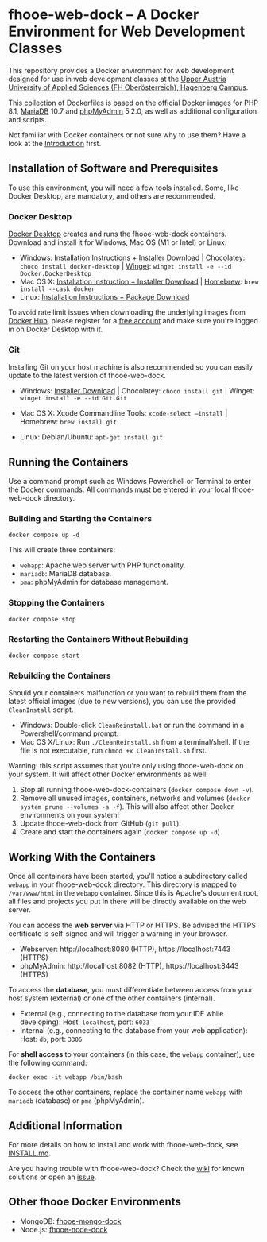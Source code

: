 # fhooe-web-dock – A Docker Environment for Web Development Classes

This repository provides a Docker environment for web development designed for use in web development classes at the [Upper Austria University of Applied Sciences (FH Oberösterreich), Hagenberg Campus](https://www.fh-ooe.at/en/hagenberg-campus/).

This collection of Dockerfiles is based on the official Docker images for [PHP](https://hub.docker.com/_/php/) 8.1, [MariaDB](https://hub.docker.com/_/mariadb) 10.7 and [phpMyAdmin](https://hub.docker.com/_/phpmyadmin) 5.2.0, as well as additional configuration and scripts.

Not familiar with Docker containers or not sure why to use them? Have a look at the [Introduction](https://www.docker.com/resources/what-container/) first.

## Installation of Software and Prerequisites

To use this environment, you will need a few tools installed. Some, like Docker Desktop, are mandatory, and others are recommended.

### Docker Desktop

[Docker Desktop](https://www.docker.com/products/docker-desktop/) creates and runs the fhooe-web-dock containers. Download and install it for Windows, Mac OS (M1 or Intel) or Linux. 

- Windows: [Installation Instructions + Installer Download](https://docs.docker.com/desktop/install/windows-install/) | [Chocolatey](https://chocolatey.org/): `choco install docker-desktop` | [Winget](https://winget.run/): `winget install -e --id Docker.DockerDesktop`
- Mac OS X: [Installation Instruction + Installer Download](https://docs.docker.com/desktop/install/mac-install/) | [Homebrew](https://brew.sh/): `brew install --cask docker`
- Linux: [Installation Instructions + Package Download](https://docs.docker.com/desktop/install/linux-install/)

To avoid rate limit issues when downloading the underlying images from [Docker Hub](https://hub.docker.com/), please register for a [free account](https://hub.docker.com/signup) and make sure you're logged in on Docker Desktop with it.

### Git

Installing Git on your host machine is also recommended so you can easily update to the latest version of fhooe-web-dock.

- Windows: [Installer Download](https://gitforwindows.org/) | Chocolatey: `choco install git` | Winget: `winget install -e --id Git.Git`

- Mac OS X: Xcode Commandline Tools: `xcode-select –install` | Homebrew: `brew install git`

- Linux: Debian/Ubuntu: `apt-get install git`

## Running the Containers

Use a command prompt such as Windows Powershell or Terminal to enter the Docker commands. All commands must be entered in your local fhooe-web-dock directory.

### Building and Starting the Containers

```shell
docker compose up -d
```

This will create three containers:

- `webapp`: Apache web server with PHP functionality.
- `mariadb`: MariaDB database.
- `pma`: phpMyAdmin for database management.

### Stopping the Containers

```shell
docker compose stop
```

### Restarting the Containers Without Rebuilding

```shell
docker compose start
```

### Rebuilding the Containers

Should your containers malfunction or you want to rebuild them from the latest official images (due to new versions), you can use the provided `CleanInstall` script.

- Windows: Double-click `CleanReinstall.bat` or run the command in a Powershell/command prompt.
- Mac OS X/Linux: Run `./CleanReinstall.sh` from a terminal/shell. If the file is not executable, run `chmod +x CleanInstall.sh` first.

Warning: this script assumes that you're only using fhooe-web-dock on your system. It will affect other Docker environments as well!

1. Stop all running fhooe-web-dock-containers (`docker compose down -v`).
2. Remove all unused images, containers, networks and volumes (`docker system prune --volumes -a -f`). This will also affect other Docker environments on your system!
3. Update fhooe-web-dock from GitHub (`git pull`).
4. Create and start the containers again (`docker compose up -d`).

## Working With the Containers

Once all containers have been started, you'll notice a subdirectory called `webapp` in your fhooe-web-dock directory. This directory is mapped to `/var/www/html` in the `webapp` container. Since this is Apache's document root, all files and projects you put in there will be directly available on the web server.

You can access the **web server** via HTTP or HTTPS. Be advised the HTTPS certificate is self-signed and will trigger a warning in your browser.

- Webserver: http://localhost:8080 (HTTP), https://localhost:7443 (HTTPS)
- phpMyAdmin: http://localhost:8082 (HTTP), https://localhost:8443 (HTTPS)

To access the **database**, you must differentiate between access from your host system (external) or one of the other containers (internal).

- External (e.g., connecting to the database from your IDE while developing): Host: `localhost`, port: `6033`
- Internal (e.g., connecting to the database from your web application): Host: `db`, port: `3306`

For **shell access** to your containers (in this case, the `webapp` container), use the following command:

```shell
docker exec -it webapp /bin/bash
```

To access the other containers, replace the container name `webapp` with `mariadb` (database) or `pma` (phpMyAdmin).

## Additional Information

For more details on how to install and work with fhooe-web-dock, see [INSTALL.md](INSTALL.md).

Are you having trouble with fhooe-web-dock? Check the [wiki](https://github.com/Digital-Media/fhooe-web-dock/wiki) for known solutions or open an [issue](https://github.com/Digital-Media/fhooe-web-dock/issues).

## Other fhooe Docker Environments

- MongoDB: [fhooe-mongo-dock](https://github.com/Digital-Media/fhooe-mongo-dock)
- Node.js: [fhooe-node-dock](https://github.com/Digital-Media/fhooe-node-dock)
